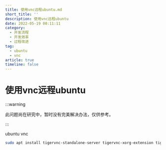 ```yaml
---
title: 使用vnc远程ubuntu.md
short_title: ''
description: 使用vnc远程ubuntu
date: 2022-05-19 00:11:11
category:
  - 开发流程
  - 开发效率
  - 过程改进
tag:
  - ubuntu
  - vnc
article: true
timeline: false
---
```

# 使用vnc远程ubuntu

:::warning

此问题尚在研究中，暂时没有完美解决办法，仅供参考。

:::

ubuntu vnc

```bash
sudo apt install tigervnc-standalone-server tigervnc-xorg-extension tigervnc-viewer -y
```